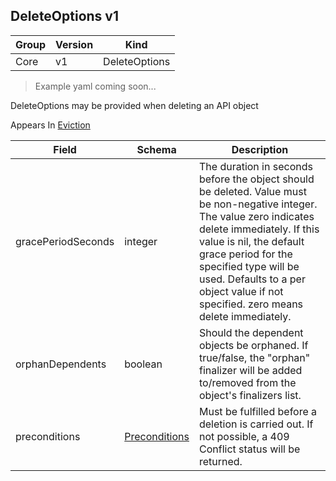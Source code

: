 ## DeleteOptions v1

Group        | Version     | Kind
------------ | ---------- | -----------
Core | v1 | DeleteOptions

> Example yaml coming soon...



DeleteOptions may be provided when deleting an API object

<aside class="notice">
Appears In  <a href="#eviction-v1beta1">Eviction</a> </aside>

Field        | Schema     | Description
------------ | ---------- | -----------
gracePeriodSeconds | integer | The duration in seconds before the object should be deleted. Value must be non-negative integer. The value zero indicates delete immediately. If this value is nil, the default grace period for the specified type will be used. Defaults to a per object value if not specified. zero means delete immediately.
orphanDependents | boolean | Should the dependent objects be orphaned. If true/false, the "orphan" finalizer will be added to/removed from the object's finalizers list.
preconditions | [Preconditions](#preconditions-v1) | Must be fulfilled before a deletion is carried out. If not possible, a 409 Conflict status will be returned.

